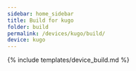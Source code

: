 ```yaml
---
sidebar: home_sidebar
title: Build for kugo
folder: build
permalink: /devices/kugo/build/
device: kugo
---
```

{% include templates/device_build.md %}
